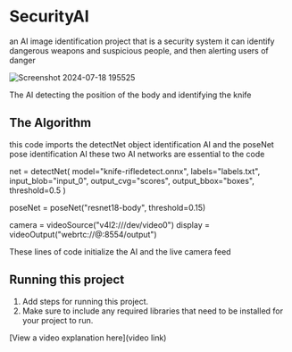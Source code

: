 # SecurityAI
an AI image identification project that is a security system
it can identify dangerous weapons and suspicious people, and then alerting users of danger

![Screenshot 2024-07-18 195525](https://github.com/user-attachments/assets/50807d9c-539a-4d84-b8af-8ceb92f3a7ff)

The AI detecting the position of the body and identifying the knife

## The Algorithm

this code imports the detectNet object identification AI and the poseNet pose identification AI 
these two AI networks are essential to the code

net = detectNet(
    model="knife-rifledetect.onnx",
    labels="labels.txt",
    input_blob="input_0",
    output_cvg="scores",
    output_bbox="boxes",
    threshold=0.5
)

poseNet = poseNet("resnet18-body", threshold=0.15)

camera = videoSource("v4l2:///dev/video0")
display = videoOutput("webrtc://@:8554/output")

These lines of code initialize the AI and the live camera feed

## Running this project

1. Add steps for running this project.
2. Make sure to include any required libraries that need to be installed for your project to run.

[View a video explanation here](video link)
